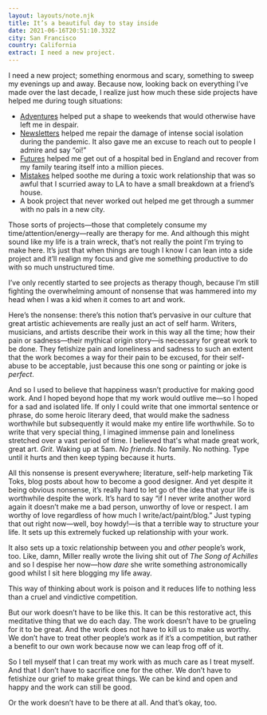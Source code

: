```yaml
---
layout: layouts/note.njk
title: It’s a beautiful day to stay inside
date: 2021-06-16T20:51:10.332Z
city: San Francisco
country: California
extract: I need a new project.
---
```


I need a new project; something enormous and scary, something to sweep my evenings up and away. Because now, looking back on everything I’ve made over the last decade, I realize just how much these side projects have helped me during tough situations:

- [Adventures](https://buttondown.email/robinrendle/archive/) helped put a shape to weekends that would otherwise have left me in despair.
- [Newsletters](https://www.robinrendle.com/essays/newsletters) helped me repair the damage of intense social isolation during the pandemic. It also gave me an excuse to reach out to people I admire and say “oi!”
- [Futures](https://www.robinrendle.com/essays/the-futures-of-typography) helped me get out of a hospital bed in England and recover from my family tearing itself into a million pieces.
- [Mistakes](https://www.robinrendle.com/essays/systems-mistakes-and-the-sea) helped soothe me during a toxic work relationship that was so awful that I scurried away to LA to have a small breakdown at a friend’s house.
- A book project that never worked out helped me get through a summer with no pals in a new city.

Those sorts of projects—those that completely consume my time/attention/energy—really are therapy for me. And although this might sound like my life is a train wreck, that’s not really the point I’m trying to make here. It’s just that when things are tough I know I can lean into a side project and it’ll realign my focus and give me something productive to do with so much unstructured time.

I’ve only recently started to see projects as therapy though, because I’m still fighting the overwhelming amount of nonsense that was hammered into my head when I was a kid when it comes to art and work.

Here’s the nonsense: there’s this notion that’s pervasive in our culture that great artistic achievements are really just an act of self harm. Writers, musicians, and artists describe their work in this way all the time; how their pain or sadness—their mythical origin story—is necessary for great work to be done. They fetishize pain and loneliness and sadness to such an extent that the work becomes a way for their pain to be excused, for their self-abuse to be acceptable, just because this one song or painting or joke is _perfect_.

And so I used to believe that happiness wasn’t productive for making good work. And I hoped beyond hope that my work would outlive me—so I hoped for a sad and isolated life. If only I could write that one immortal sentence or phrase, do some heroic literary deed, that would make the sadness worthwhile but subsequently it would make my entire life worthwhile. So to write that very special thing, I imagined immense pain and loneliness stretched over a vast period of time. I believed that's what made great work, great art. _Grit_. Waking up at 5am. _No friends_. No family. No nothing. Type until it hurts and then keep typing because it hurts.

All this nonsense is present everywhere; literature, self-help marketing Tik Toks, blog posts about how to become a good designer. And yet despite it being obvious nonsense, it’s really hard to let go of the idea that your life is worthwhile despite the work. It’s hard to say “if I never write another word again it doesn’t make me a bad person, unworthy of love or respect. I am worthy of love regardless of how much I write/act/paint/blog.” Just typing that out right now—well, boy howdy!—is that a terrible way to structure your life. It sets up this extremely fucked up relationship with your work.

It also sets up a toxic relationship between you and _other_ people’s work, too. Like, damn, Miller really wrote the living shit out of _The Song of Achilles_ and so I despise her now—how _dare_ she write something astronomically good whilst I sit here blogging my life away.

This way of thinking about work is poison and it reduces life to nothing less than a cruel and vindictive competition.

But our work doesn’t have to be like this. It can be this restorative act, this meditative thing that we do each day. The work doesn’t have to be grueling for it to be great. And the work does not have to kill us to make us worthy. We don’t have to treat other people’s work as if it’s a competition, but rather a benefit to our own work because now we can leap frog off of it.

So I tell myself that I can treat my work with as much care as I treat myself. And that I don’t have to sacrifice one for the other. We don’t have to fetishize our grief to make great things. We can be kind and open and happy and the work can still be good.

Or the work doesn’t have to be there at all. And that’s okay, too.
